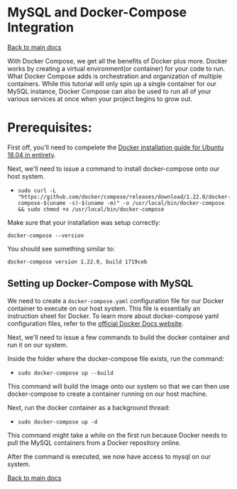 # MySQL and Docker-Compose Integration
[Back to main docs](/README.md)

With Docker Compose, we get all the benefits of Docker plus more. Docker works by creating a virtual environment(or container) for your code to run. What Docker Compose adds is orchestration and organization of multiple containers. While this tutorial will only spin up a single container for our MySQL instance, Docker Compose can also be used to run all of your various services at once when your project begins to grow out.

# Prerequisites:

First off, you'll need to compelete the [Docker installation guide for Ubuntu 18.04 in entirety](docker/docker.md). 

Next, we'll need to issue a command to install docker-compose onto our host system. 

* `sudo curl -L "https://github.com/docker/compose/releases/download/1.22.0/docker-compose-$(uname -s)-$(uname -m)" -o /usr/local/bin/docker-compose && sudo chmod +x /usr/local/bin/docker-compose`

Make sure that your installation was setup correctly: 

`docker-compose --version`

You should see something similar to:

`docker-compose version 1.22.0, build 1719ceb`

## Setting up Docker-Compose with MySQL

We need to create a `docker-compose.yaml` configuration file for our Docker container to execute on our host system. This file is essentially an instruction sheet for Docker. To learn more about docker-compose yaml configuration files, refer to the [official Docker Docs website](https://docs.docker.com/compose/).

Next, we'll need to issue a few commands to build the docker container and run it on our system. 

Inside the folder where the docker-compose file exists, run the command:

* `sudo docker-compose up --build`

This command will build the image onto our system so that we can then use docker-compose to create a container running on our host machine. 

Next, run the docker container as a background thread:

* `sudo docker-compose up -d`

This command might take a while on the first run because Docker needs to pull the MySQL containers from a Docker repository online. 

After the command is executed, we now have access to mysql on our system.

[Back to main docs](/README.md)